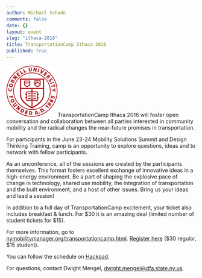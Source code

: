 ```yaml
---
author: Michael Schade
comments: false
date: {}
layout: event
slug: "ithaca-2016"
title: TransportationCamp Ithaca 2016
published: true
---
```

<img width="136" height="136" src="cornell.png" float="right">TransportationCamp Ithaca 2016 will foster open conversation and collaboration between all parties interested in community mobility and the radical changes the near-future promises in transportation.

For participants in the June 23-24 Mobility Solutions Summit and Design Thinking Training, camp is an opportunity to explore questions, ideas and to network with fellow participants.

As an unconference, all of the sessions are created by the participants themselves. This format fosters excellent exchange of innovative ideas in a high-energy environment. Be a part of shaping the explosive pace of change in technology, shared use mobility, the integration of transportation and the built environment, and a host of other issues. Bring us your ideas and lead a session!

In addition to a full day of TransportationCamp excitement, your ticket also includes breakfast & lunch. For $30 it is an amazing deal (limited number of student tickets for $15).

For more information, go to [nymobilitymanager.org/transportationcamp.html](http://www.nymobilitymanager.org/transportationcamp.html).
[Register here](https://www.eventbrite.com/e/transportationcamp-ithaca-ny-2016-tickets-24515459399) ($30 regular, $15 student).

You can follow the schedule on [Hackpad](https://hackpad.com/lvgK5Js1e5d).

For questions, contact Dwight Mengel, ​dwight.mengel@dfa.state.ny.us.
